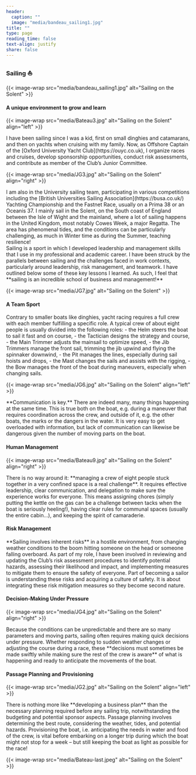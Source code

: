 ```yaml
---
header:
  caption: ""
  image: "media/bandeau_sailing1.jpg"
title: ""
type: page
reading_time: false
text-align: justify
share: false
---
```


<h3 class="text-center">Sailing ⛵</h3>


{{< image-wrap src="media/bandeau_sailing1.jpg" alt="Sailing on the Solent" >}}


#### A unique environment to grow and learn

{{< image-wrap src="media/Bateau3.jpg" alt="Sailing on the Solent" align="left" >}}

<p class="text-justify">
I have been sailing since I was a kid, first on small dinghies and catamarans, and then on yachts when cruising with my family. Now, as Offshore Captain of the [Oxford University Yacht Club](https://ouyc.co.uk), I organize races and cruises, develop sponsorship opportunities, conduct risk assessments, and contribute as member of the Club’s Junior Committee.

<div class="clear">
</div>


{{< image-wrap src="media/JG3.jpg" alt="Sailing on the Solent" align="right" >}}

<div class="text-justify">
I am also in the University sailing team, participating in various competitions including the [British Universities Sailing Association](https://busa.co.uk/) Yachting Championship and the Fastnet Race, usually on a Prima 38 or an Oceanis 37. I mainly sail in the Solent, on the South coast of England between the Isle of Wight and the mainland, where a lot of sailing happens in the United Kingdom, most notably Cowes Week, a major Regatta. The area has phenomenal tides, and the conditions can be particularly challenging, as much in Winter time as during the Summer, teaching resilience! 
</div>

<div class="clear">
</div>

<div class="text-justify">
Sailing is a sport in which I developed leadership and management skills that I use in my professional and academic career. I have been struck by the parallels between sailing and the challenges faced in work contexts, particularly around leadership, risk management, and teamwork. I have outlined below some of these key lessons I learned. As such, I feel that **sailing is an incredible school of business and management!**
</div>

{{< image-wrap src="media/JG7.jpg" alt="Sailing on the Solent" >}}


#### A Team Sport

<div class="text-justify">
Contrary to smaller boats like dinghies, yacht racing requires a full crew with each member fulfilling a specific role. A typical crew of about eight people is usually divided into the following roles:
-	the Helm steers the boat to sail it fast and on course,
-	the Tactician designs the strategy and course,
-	the Main Trimmer adjusts the mainsail to optimize speed,
-	the Jib Trimmers manage the front sail, trimming the jib upwind and flying the spinnaker downwind,
-	the Pit manages the lines, especially during sail hoists and drops,
-	the Mast changes the sails and assists with the rigging,
-	the Bow manages the front of the boat during maneuvers, especially when changing sails.
</div>

<div class="clear">
</div>


{{< image-wrap src="media/JG6.jpg" alt="Sailing on the Solent" align="left" >}}

<div class="text-justify">
**Communication is key.** There are indeed many, many things happening at the same time. This is true both on the boat, e.g. during a maneuver that requires coordination across the crew, and outside of it, e.g. the other boats, the marks or the dangers in the water. It is very easy to get overloaded with information, but lack of communication can likewise be dangerous given the number of moving parts on the boat.
</div>

<div class="clear">
</div>


#### Human Management

{{< image-wrap src="media/Bateau9.jpg" alt="Sailing on the Solent" align="right" >}}

<div class="text-justify">
There is no way around it: **managing a crew of eight people stuck together in a very confined space is a real challenge**. It requires effective leadership, clear communication, and delegation to make sure the experience works for everyone. This means assigning chores (simply putting the kettle on the gas can be a challenge between tacks when the boat is seriously heeling!), having clear rules for communal spaces (usually the entire cabin…), and keeping the spirit of camaraderie.
</div>

<div class="clear">
</div>


#### Risk Management

<div class="text-justify">
**Sailing involves inherent risks** in a hostile environment, from changing weather conditions to the boom hitting someone on the head or someone falling overboard. As part of my role, I have been involved in reviewing and updating the Club’s risk assessment procedures to identify potential hazards, assessing their likelihood and impact, and implementing measures to mitigate them to ensure the safety of everyone. Part of becoming a sailor is understanding these risks and acquiring a culture of safety. It is about integrating these risk mitigation measures so they become second nature. 
</div>

<div class="clear">
</div>


#### Decision-Making Under Pressure

{{< image-wrap src="media/JG4.jpg" alt="Sailing on the Solent" align="right" >}}

<div class="text-justify">
Because the conditions can be unpredictable and there are so many parameters and moving parts, sailing often requires making quick decisions under pressure. Whether responding to sudden weather changes or adjusting the course during a race, these **decisions must sometimes be made swiftly while making sure the rest of the crew is aware** of what is happening and ready to anticipate the movements of the boat.
</div>

<div class="clear">
</div>


#### Passage Planning and Provisioning

{{< image-wrap src="media/JG2.jpg" alt="Sailing on the Solent" align="left" >}}

<div class="text-justify">
There is nothing more like **developing a business plan** than the necessary planning required before any sailing trip, notwithstanding the budgeting and potential sponsor aspects. Passage planning involves determining the best route, considering the weather, tides, and potential hazards. Provisioning the boat, i.e. anticipating the needs in water and food of the crew, is vital before embarking on a longer trip during which the boat might not stop for a week – but still keeping the boat as light as possible for the race! 
</div>

<div class="clear">
</div>


{{< image-wrap src="media/Bateau-last.jpeg" alt="Sailing on the Solent" >}}

